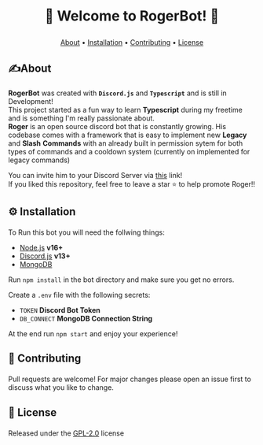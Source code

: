 # <p align="center">🤖 Welcome to RogerBot! 🤖</p>
<p dir="auto" align="center">
  <a href="#about">About</a>
  •
  <a href="#installation">Installation</a>
  •
  <a href="#Contributing">Contributing</a>
  •
  <a href="#license">License</a>
</p>

## <p id="about"> ✍️About </p>
**RogerBot** was created with <code><b>Discord.js</b></code> and <code><b>Typescript</b></code> and is still in Development!  
This project started as a fun way to learn **Typescript** during my freetime and is something I'm really passionate about.   
**Roger** is an open source discord bot that is constantly growing. His codebase comes with a framework that is easy to implement    new **Legacy** and **Slash** **Commands** with an already built in permission sytem for both types of commands and a cooldown system 
(currently on implemented for legacy commands)  

You can invite him to your Discord Server via [this](https://discord.com/api/oauth2/authorize?client_id=863861449083453440&permissions=8&scope=bot) link!  
If you liked this repository, feel free to leave a star ⭐ to help promote Roger!!

## <p id="installation"> ⚙️ Installation </p>


To Run this bot you will need the follwing things:
- [Node.js](https://nodejs.org/en/) <b>v16+</b>
- [Discord.js](https://discord.js.org/#/) <b>v13+</b>
- [MongoDB](https://www.mongodb.com/)

Run <code>npm install</code> in the bot directory and make sure you get no errors.

Create a <code>.env</code> file with the following secrets:  
- <code>TOKEN</code> <b>Discord Bot Token</b>
- <code>DB_CONNECT</code> <b>MongoDB Connection String</b>  

At the end run <code>npm start</code> and enjoy your experience! 


## <p id="Contributing">📰 Contributing</p>

Pull requests are welcome! For major changes please open an issue first to discuss what you like to change.


## <p id="#license">📜 License</p>
Released under the [GPL-2.0](https://choosealicense.com/licenses/gpl-2.0/) license
